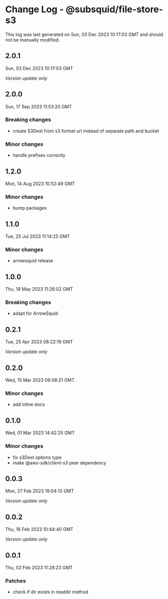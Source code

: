# Change Log - @subsquid/file-store-s3

This log was last generated on Sun, 03 Dec 2023 10:17:03 GMT and should not be manually modified.

## 2.0.1
Sun, 03 Dec 2023 10:17:03 GMT

_Version update only_

## 2.0.0
Sun, 17 Sep 2023 11:53:20 GMT

### Breaking changes

- create S3Dest from s3 format url instead of separate path and bucket

### Minor changes

- handle prefixes correctly

## 1.2.0
Mon, 14 Aug 2023 10:52:49 GMT

### Minor changes

- bump packages

## 1.1.0
Tue, 25 Jul 2023 11:14:25 GMT

### Minor changes

- arrowsquid release

## 1.0.0
Thu, 18 May 2023 11:26:02 GMT

### Breaking changes

- adapt for ArrowSquid

## 0.2.1
Tue, 25 Apr 2023 08:22:19 GMT

_Version update only_

## 0.2.0
Wed, 15 Mar 2023 09:08:21 GMT

### Minor changes

- add inline docs

## 0.1.0
Wed, 01 Mar 2023 14:42:25 GMT

### Minor changes

- fix s3Dest options type
- make @aws-sdk/client-s3 peer dependency

## 0.0.3
Mon, 27 Feb 2023 19:04:13 GMT

_Version update only_

## 0.0.2
Thu, 16 Feb 2023 10:44:40 GMT

_Version update only_

## 0.0.1
Thu, 02 Feb 2023 11:28:23 GMT

### Patches

- check if dir exists in readdir method

